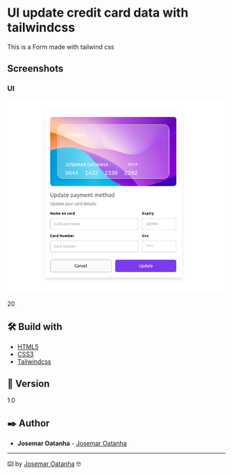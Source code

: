 # UI update credit card data with tailwindcss

This is a Form made with tailwind css

## Screenshots

### UI

![Home](https://github.com/joshaodev/credit-card-tailwindcss-ui/blob/main/screenshots/ui.png)


20
## 🛠️ Build with

* [HTML5](http://www.w3schools.com/html/)
* [CSS3](https://www.w3schools.com/css/)
* [Tailwindcss](https://tailwindcss.com)

## 📌 Version

1.0 

## ✒️ Author

* **Josemar Oatanha** - [Josemar Oatanha](https://github.com/joshaodev)

---
⌨️ by [Josemar Oatanha](https://gist.github.com/joshaodev) 🤓
